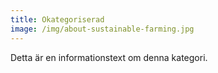 ```yaml
---
title: Okategoriserad
image: /img/about-sustainable-farming.jpg
---
```

Detta är en informationstext om denna kategori.
